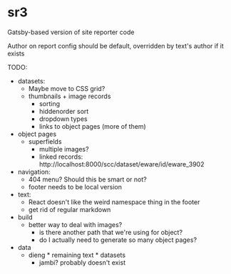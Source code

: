 # sr3

Gatsby-based version of site reporter code

Author on report config should be default, overridden by text's author if it exists

TODO:
 * datasets:
   * Maybe move to CSS grid?
   * thumbnails + image records
	 * sorting
	 * hiddenorder sort
	 * dropdown types
	 * links to object pages (more of them)
 * object pages
   * superfields
	 * multiple images?
	 * linked records: http://localhost:8000/scc/dataset/eware/id/eware_3902
 * navigation:
	 * 404 menu? Should this be smart or not?
	 * footer needs to be local version
 * text:
	 * React doesn't like the weird namespace thing in the footer
   * get rid of regular markdown
 * build
   * better way to deal with images?
	 * is there another path that we're using for object?
	 * do I actually need to generate so many object pages?
 * data
   * dieng
	 	 * remaining text
		 * datasets
	 * jambi? probably doesn't exist
